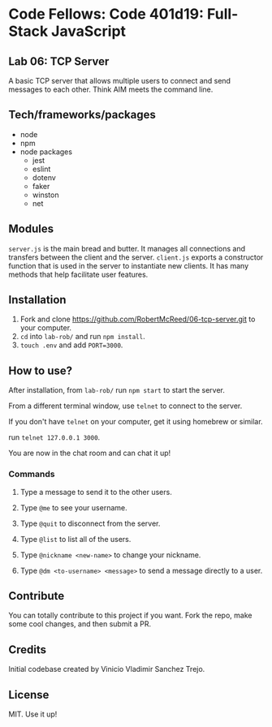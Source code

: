# Code Fellows: Code 401d19: Full-Stack JavaScript

## Lab 06: TCP Server
A basic TCP server that allows multiple users to connect and send messages to each other. Think AIM meets the command line.

## Tech/frameworks/packages

- node 
- npm
- node packages
  - jest
  - eslint
  - dotenv
  - faker
  - winston
  - net

## Modules

`server.js` is the main bread and butter. It manages all connections and transfers between the client and the server. `client.js` exports a constructor function that is used in the server to instantiate new clients. It has many methods that help facilitate user features.

## Installation

1. Fork and clone https://github.com/RobertMcReed/06-tcp-server.git to your computer.
1. `cd` into `lab-rob/` and run `npm install`.
1. `touch .env` and add `PORT=3000`.

## How to use?

After installation, from `lab-rob/` run `npm start` to start the server. 

From a different terminal window, use `telnet` to connect to the server. 

If you don't have `telnet` on your computer, get it using homebrew or similar.

run `telnet 127.0.0.1 3000`.

You are now in the chat room and can chat it up!

### Commands

1. Type a message to send it to the other users.

1. Type `@me` to see your username.

1. Type `@quit` to disconnect from the server.

1. Type `@list` to list all of the users.

1. Type `@nickname <new-name>` to change your nickname.

1. Type `@dm <to-username> <message>` to send a message directly to a user.

## Contribute

You can totally contribute to this project if you want. Fork the repo, make some cool changes, and then submit a PR.

## Credits

Initial codebase created by Vinicio Vladimir Sanchez Trejo.

## License

MIT. Use it up!